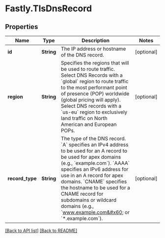 # Fastly.TlsDnsRecord

## Properties

Name | Type | Description | Notes
------------ | ------------- | ------------- | -------------
**id** | **String** | The IP address or hostname of the DNS record. | [optional] 
**region** | **String** | Specifies the regions that will be used to route traffic. Select DNS Records with a &#x60;global&#x60; region to route traffic to the most performant point of presence (POP) worldwide (global pricing will apply). Select DNS records with a &#x60;us-eu&#x60; region to exclusively land traffic on North American and European POPs. | [optional] 
**record_type** | **String** | The type of the DNS record. &#x60;A&#x60; specifies an IPv4 address to be used for an A record to be used for apex domains (e.g., &#x60;example.com&#x60;). &#x60;AAAA&#x60; specifies an IPv6 address for use in an A record for apex domains. &#x60;CNAME&#x60; specifies the hostname to be used for a CNAME record for subdomains or wildcard domains (e.g., &#x60;www.example.com&#x60; or &#x60;*.example.com&#x60;). | [optional] 



[[Back to API list]](../../README.md#endpoints) [[Back to README]](../../README.md)
